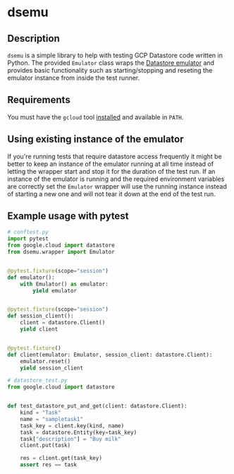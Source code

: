 # dsemu

## Description

`dsemu` is a simple library to help with testing GCP Datastore code written in
Python. The provided `Emulator` class wraps the [Datastore
emulator](https://cloud.google.com/datastore/docs/tools/datastore-emulator) and
provides basic functionality such as starting/stopping and reseting the
emulator instance from inside the test runner.

## Requirements

You must have the `gcloud` tool
[installed](https://cloud.google.com/datastore/docs/tools/datastore-emulator)
and available in `PATH`.

## Using existing instance of the emulator

If you're running tests that require datastore access frequently it might be
better to keep an instance of the emulator running at all time instead of
letting the wrapper start and stop it for the duration of the test run. If an
instance of the emulator is running and the required environment variables are
correctly set the `Emulator` wrapper will use the running instance instead of
starting a new one and will not tear it down at the end of the test run.

## Example usage with pytest

```python
# conftest.py
import pytest
from google.cloud import datastore
from dsemu.wrapper import Emulator


@pytest.fixture(scope="session")
def emulator():
    with Emulator() as emulator:
        yield emulator


@pytest.fixture(scope="session")
def session_client():
    client = datastore.Client()
    yield client


@pytest.fixture()
def client(emulator: Emulator, session_client: datastore.Client):
    emulator.reset()
    yield session_client
```

```python
# datastore_test.py
from google.cloud import datastore


def test_datastore_put_and_get(client: datastore.Client):
    kind = "Task"
    name = "sampletask1"
    task_key = client.key(kind, name)
    task = datastore.Entity(key=task_key)
    task["description"] = "Buy milk"
    client.put(task)

    res = client.get(task_key)
    assert res == task
```
